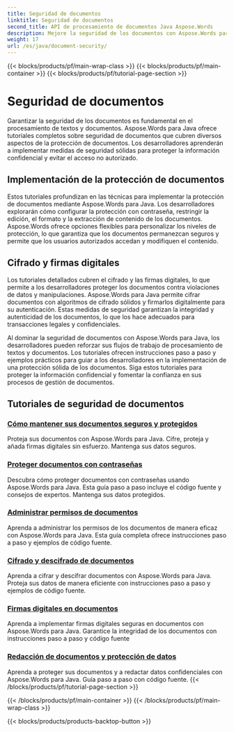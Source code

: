 ```yaml
---
title: Seguridad de documentos
linktitle: Seguridad de documentos
second_title: API de procesamiento de documentos Java Aspose.Words
description: Mejore la seguridad de los documentos con Aspose.Words para Java. Implemente protección, cifrado y firmas digitales para una protección sólida de los datos.
weight: 17
url: /es/java/document-security/
---
```


{{< blocks/products/pf/main-wrap-class >}}
{{< blocks/products/pf/main-container >}}
{{< blocks/products/pf/tutorial-page-section >}}

# Seguridad de documentos


Garantizar la seguridad de los documentos es fundamental en el procesamiento de textos y documentos. Aspose.Words para Java ofrece tutoriales completos sobre seguridad de documentos que cubren diversos aspectos de la protección de documentos. Los desarrolladores aprenderán a implementar medidas de seguridad sólidas para proteger la información confidencial y evitar el acceso no autorizado.

## Implementación de la protección de documentos

Estos tutoriales profundizan en las técnicas para implementar la protección de documentos mediante Aspose.Words para Java. Los desarrolladores explorarán cómo configurar la protección con contraseña, restringir la edición, el formato y la extracción de contenido de los documentos. Aspose.Words ofrece opciones flexibles para personalizar los niveles de protección, lo que garantiza que los documentos permanezcan seguros y permite que los usuarios autorizados accedan y modifiquen el contenido.

## Cifrado y firmas digitales

Los tutoriales detallados cubren el cifrado y las firmas digitales, lo que permite a los desarrolladores proteger los documentos contra violaciones de datos y manipulaciones. Aspose.Words para Java permite cifrar documentos con algoritmos de cifrado sólidos y firmarlos digitalmente para su autenticación. Estas medidas de seguridad garantizan la integridad y autenticidad de los documentos, lo que los hace adecuados para transacciones legales y confidenciales.

Al dominar la seguridad de documentos con Aspose.Words para Java, los desarrolladores pueden reforzar sus flujos de trabajo de procesamiento de textos y documentos. Los tutoriales ofrecen instrucciones paso a paso y ejemplos prácticos para guiar a los desarrolladores en la implementación de una protección sólida de los documentos. Siga estos tutoriales para proteger la información confidencial y fomentar la confianza en sus procesos de gestión de documentos.

## Tutoriales de seguridad de documentos
### [Cómo mantener sus documentos seguros y protegidos](./keep-documents-safe-secure/)
Proteja sus documentos con Aspose.Words para Java. Cifre, proteja y añada firmas digitales sin esfuerzo. Mantenga sus datos seguros.
### [Proteger documentos con contraseñas](./securing-documents-passwords/)
Descubra cómo proteger documentos con contraseñas usando Aspose.Words para Java. Esta guía paso a paso incluye el código fuente y consejos de expertos. Mantenga sus datos protegidos.
### [Administrar permisos de documentos](./managing-document-permissions/)
Aprenda a administrar los permisos de los documentos de manera eficaz con Aspose.Words para Java. Esta guía completa ofrece instrucciones paso a paso y ejemplos de código fuente.
### [Cifrado y descifrado de documentos](./document-encryption-decryption/)
Aprenda a cifrar y descifrar documentos con Aspose.Words para Java. Proteja sus datos de manera eficiente con instrucciones paso a paso y ejemplos de código fuente.
### [Firmas digitales en documentos](./digital-signatures-in-documents/)
Aprenda a implementar firmas digitales seguras en documentos con Aspose.Words para Java. Garantice la integridad de los documentos con instrucciones paso a paso y código fuente
### [Redacción de documentos y protección de datos](./document-redaction-data-protection/)
Aprenda a proteger sus documentos y a redactar datos confidenciales con Aspose.Words para Java. Guía paso a paso con código fuente.
{{< /blocks/products/pf/tutorial-page-section >}}

{{< /blocks/products/pf/main-container >}}
{{< /blocks/products/pf/main-wrap-class >}}

{{< blocks/products/products-backtop-button >}}
